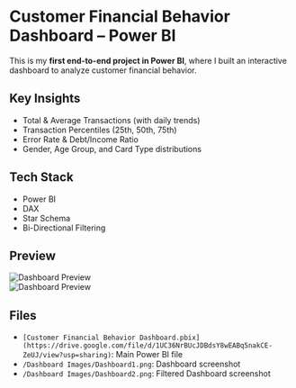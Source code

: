 # Customer Financial Behavior Dashboard – Power BI  

This is my **first end-to-end project in Power BI**, where I built an interactive dashboard to analyze customer financial behavior.  

## Key Insights  
- Total & Average Transactions (with daily trends)  
- Transaction Percentiles (25th, 50th, 75th)  
- Error Rate & Debt/Income Ratio  
- Gender, Age Group, and Card Type distributions  

## Tech Stack  
- Power BI  
- DAX  
- Star Schema  
- Bi-Directional Filtering  

## Preview  
![Dashboard Preview]("/Dashboard_Images/Dashboard1.png")  
![Dashboard Preview]("/Dashboard_Images/Dashboard1.png")  

## Files  
- `[Customer Financial Behavior Dashboard.pbix](https://drive.google.com/file/d/1UC36NrBUcJDBdsY8wEABq5nakCE-ZeUJ/view?usp=sharing)`: Main Power BI file 
- `/Dashboard Images/Dashboard1.png`: Dashboard screenshot
- `/Dashboard Images/Dashboard2.png`: Filtered Dashboard screenshot  
